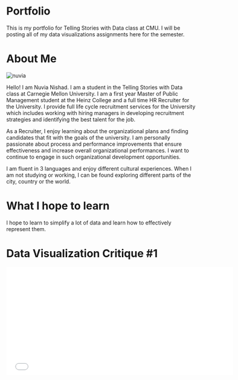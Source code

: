 # Portfolio
This is my portfolio for Telling Stories with Data class at CMU. I will be posting all of my data visualizations assignments here for the semester.

# About Me
![nuvia](https://user-images.githubusercontent.com/52507879/61142012-c5174200-a49c-11e9-9d71-fa09a8a0469f.jpg)

Hello! I am Nuvia Nishad. I am a student in the Telling Stories with Data class at Carnegie Mellon University. I am a first year Master of Public Management student at the Heinz College and a full time HR Recruiter for the University. I provide full life cycle recruitment services for the University which includes working with hiring managers in developing recruitment strategies and identifying the best talent for the job. 

As a Recruiter, I enjoy learning about the organizational plans and finding candidates that fit with the goals of the university. I am personally passionate about process and performance improvements that ensure effectiveness and increase overall organizational performances. I want to continue to engage in such organizational development opportunities.

I am fluent in 3 languages and enjoy different cultural experiences. When I am not studying or working, I can be found exploring different parts of the city, country or the world. 

# What I hope to learn
I hope to learn to simplify a lot of data and learn how to effectively represent them.  

# Data Visualization Critique #1

<iframe title="Average number of likes per Facebook post 2016" aria-label="Bar Chart" src="//datawrapper.dwcdn.net/rmqtI/4/" scrolling="no" frameborder="0" style="border: none;" width="600" height="286"></iframe>


